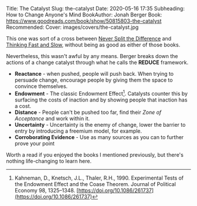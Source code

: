 Title: The Catalyst
Slug: the-catalyst
Date: 2020-05-16 17:35
Subheading: How to Change Anyone's Mind
BookAuthor: Jonah Berger
Book: https://www.goodreads.com/book/show/50815803-the-catalyst
Recommended:
Cover: images/covers/the-catalyst.jpg

This one was sort of a cross between [Never Split the Difference](https://www.jacquescorbytuech.com/reading/never-split-the-difference.html) and [Thinking Fast and Slow](https://www.jacquescorbytuech.com/reading/thinking-fast-and-slow.html), without being as good as either of those books.

Nevertheless, this wasn't awful by any means. Berger breaks down the actions of a change catalyst through what he calls the **REDUCE** framework.

* **Reactance** - when pushed, people will push back. When trying to persuade change, encourage people by giving them the space to convince themselves.
* **Endowment** - The classic Endowment Effect[^Endowment]. Catalysts counter this by surfacing the costs of inaction and by showing people that inaction has a cost.
* **Distance** -  People can't be pushed too far, find their *Zone of Acceptance* and work within it.
* **Uncertainty** - Uncertainty is the enemy of change, lower the barrier to entry by introducing a freemium model, for example.
* **Corroborating Evidence** - Use as many sources as you can to further prove your point

Worth a read if you enjoyed the books I mentioned previously, but there's nothing life-changing to learn here.

[^Endowment]: Kahneman, D., Knetsch, J.L., Thaler, R.H., 1990. Experimental Tests of the Endowment Effect and the Coase Theorem. Journal of Political Economy 98, 1325–1348. [https://doi.org/10.1086/261737](https://doi.org/10.1086/261737)